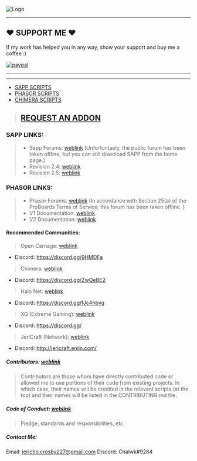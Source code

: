 ![Logo](https://i.imgur.com/t0W5aJe.png)

- - - - 
## ❤️ SUPPORT ME️ ❤
If my work has helped you in any way, show your support and buy me a coffee :) 

[![paypal](https://www.paypalobjects.com/en_US/i/btn/btn_donateCC_LG.gif)](https://www.paypal.com/cgi-bin/webscr?cmd=_s-xclick&hosted_button_id=X6VNRT8N4JEPS&source=url)
- - - - 
- - - - 
* [SAPP SCRIPTS](https://github.com/Chalwk77/HALO-SCRIPT-PROJECTS/tree/master/SAPP%20SCRIPTS)
* [PHASOR SCRIPTS](https://github.com/Chalwk77/HALO-SCRIPT-PROJECTS/tree/master/PHASOR%20SCRIPTS)
* [CHIMERA SCRIPTS](https://github.com/Chalwk77/HALO-SCRIPT-PROJECTS/tree/master/CHIMERA/GLOBAL)

> ## [REQUEST AN ADDON](https://github.com/Chalwk77/HALO-SCRIPT-PROJECTS/issues/new?template=feature_request.md)

### SAPP LINKS:
> * Sapp Forums: [weblink](http://halo.isimaginary.com/) (Unfortuntaely, the public forum has been taken offline, but you can still download SAPP from the home page.)
> * Revision 2.4: [weblink](https://drive.google.com/open?id=1nHoonWOxoAe8W58HR5XOResE1vd28Mxl)
> * Revision 2.5: [weblink](https://drive.google.com/open?id=1W3VTUF76wW-L0AP-4UdO-OG_LiAeT63j)

### PHASOR LINKS:
> * Phasor Forums: [weblink](http://phasor.proboards.com/) (In accordance with Section 25(a) of the ProBoards Terms of Service, this forum has been taken offline. )
> * V1 Documentation: [weblink](http://phasor.halonet.net/archive/docs/05x.html)
> * V2 Documentation: [weblink](http://phasor.halonet.net/archive/docs/200.html)

#### Recommended Communities:
> Open Carnage: [weblink](https://opencarnage.net/)
* Discord: https://discord.gg/9HMDFa

> Chimera: [weblink](https://opencarnage.net/index.php?/topic/6916-chimera-download-source-code-and-discord/)
* Discord: https://discord.gg/ZwQeBE2

> Halo Net: [weblink](http://halonet.net//)
* Discord: https://discord.gg/fJc4hbvg

> XG (Extreme Gaming): [weblink](https://www.xgclan.com//)
* Discord: https://discord.gg/

> JeriCraft (Network): [weblink](https://discord.gg/mEjbFJWpe5)
* Discord: http://jericraft.enjin.com/


##### Contributors: [weblink](https://github.com/Chalwk77/HALO-SCRIPT-PROJECTS/blob/master/CONTRIBUTING.md)
> Contributors are those whom have directly contributed code or allowed me to use portions of their code from existing projects. 
> In which case, their names will be credited in the relevant scripts (at the top) and their names will be listed in the CONTRIBUTING.md file.

##### Code of Conduct: [weblink](https://github.com/Chalwk77/HALO-SCRIPT-PROJECTS/blob/master/CODE_OF_CONDUCT.md)
> Pledge, standards and responsibilities, etc.


##### Contact Me:
Email: jericho.crosby227@gmail.com
Discord: Chalwk#9284

